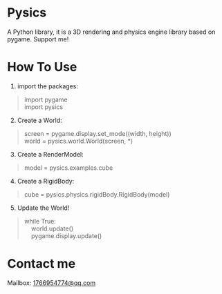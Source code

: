 # Pysics

A Python library, it is a 3D rendering and physics engine library based on pygame. Support me!

# How To Use

1. import the packages:
> import pygame\
> import pysics
2. Create a World: 
> screen = pygame.display.set_mode((width,&nbsp;height))\
> world = pysics.world.World(screen,&nbsp;*)
3. Create a RenderModel: 
> model = pysics.examples.cube
4. Create a RigidBody: 
> cube = pysics.physics.rigidBody.RigidBody(model)
5. Update the World! 
> while True:\
> &nbsp;&nbsp;&nbsp;&nbsp;world.update()\
> &nbsp;&nbsp;&nbsp;&nbsp;pygame.display.update()

# Contact me

Mailbox: 1766954774@qq.com

